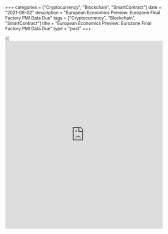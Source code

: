 +++
categories = ["Cryptocurrency", "Blockchain", "SmartContract"]
date = "2021-08-02"
description = "European Economics Preview: Eurozone Final Factory PMI Data Due"
tags = ["Cryptocurrency", "Blockchain", "SmartContract"]
title = "European Economics Preview: Eurozone Final Factory PMI Data Due"
type = "post"
+++

{{<iframe id="large-banner" src="https://www.bounty.group/#slide=2.0" width="100%" height="600" scrolling="no" style="border: 0px solid rgb(216, 221, 230); border-radius: 3px;">}}

Factory Purchasing Managers' survey results from euro area and the UK
are due on Monday, headlining a light day for the European economic
[news](https://www.letsplayfx.com/blog/forex-news-website/).

At 2.00 am ET, Destatis is slated to issue Germany's retail sales data
for June. Sales are forecast to grow 2 percent on month, slower than the
4.2 percent rise in May.

At 2.30 am ET, Swiss retail sales and consumer price figures are due.
Inflation is seen rising to 0.7 percent in July from 0.6 percent in
June.

At 3.00 am ET, manufacturing PMI survey results are due from Poland,
Turkey and Hungary.

At 3.15 am ET, IHS Markit publishes Spain's factory PMI survey data. The
index is expected to drop to 59.5 in July from 60.4 in June.

At 3.45 am ET, Italy's manufacturing PMI survey results are due.
Economists forecast the PMI to drop to 61.5 in July from 62.2 in the
previous month.

Thereafter, final PMI survey results are due from France and Germany at
3.50 am and 3.55 am ET, respectively.

At 4.00 am ET, Eurozone final manufacturing PMI survey data is due. The
PMI is forecast to drop to 62.6, in line with flash estimate, from 63.4
in June.

At 4.30 am ET, UK IHS Markit/CIPS factory PMI survey results are due.
According to flash estimate, the manufacturing PMI fell to 60.4 from
63.9 in June.

For comments and feedback [contact](https://www.playgroundfx.com/contact/): editorial@rtt[news](https://www.letsplayfx.com/blog/forex-news-website/).com

[Economic News][1]

 **What parts of the world are seeing the best (and worst) economic
performances lately? Click[here][2] to check out our [Econ Scorecard][2]
and find out! See up-to-the-moment [ranking](https://www.playgroundfx.com/blog/crypto-exchange-ranking/)s for the best and worst
performers in [GDP][3], [unemployment rate][4], [inflation][5] and much
more.**

   1. www.rtt[news](https://www.letsplayfx.com/blog/forex-news-website/).com/Content/EconomicNews.aspx
   2. www.rtt[news](https://www.letsplayfx.com/blog/forex-news-website/).com/economic-scorecard/world-rank/industrial-production/highest-performance.aspx
   3. www.rtt[news](https://www.letsplayfx.com/blog/forex-news-website/).com/economic-scorecard/world-rank/GDP/highest-performance.aspx
   4. www.rtt[news](https://www.letsplayfx.com/blog/forex-news-website/).com/economic-scorecard/world-rank/unemployment-rate/lowest-performance.aspx
   5. www.rtt[news](https://www.letsplayfx.com/blog/forex-news-website/).com/economic-scorecard/world-rank/CPI/highest-performance.aspx